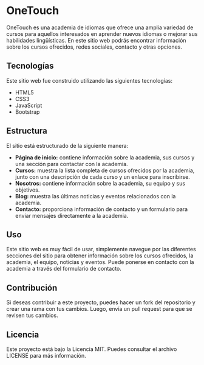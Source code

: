 # OneTouch

OneTouch es una academia de idiomas que ofrece una amplia variedad de cursos para aquellos interesados en aprender nuevos idiomas o mejorar sus habilidades lingüísticas. En este sitio web podrás encontrar información sobre los cursos ofrecidos, redes sociales, contacto y otras opciones.

## Tecnologías

Este sitio web fue construido utilizando las siguientes tecnologías:

- HTML5
- CSS3
- JavaScript
- Bootstrap

## Estructura

El sitio está estructurado de la siguiente manera:

- **Página de inicio:** contiene información sobre la academia, sus cursos y una sección para contactar con la academia.
- **Cursos:** muestra la lista completa de cursos ofrecidos por la academia, junto con una descripción de cada curso y un enlace para inscribirse.
- **Nosotros:** contiene información sobre la academia, su equipo y sus objetivos.
- **Blog:** muestra las últimas noticias y eventos relacionados con la academia.
- **Contacto:** proporciona información de contacto y un formulario para enviar mensajes directamente a la academia.

## Uso

Este sitio web es muy fácil de usar, simplemente navegue por las diferentes secciones del sitio para obtener información sobre los cursos ofrecidos, la academia, el equipo, noticias y eventos. Puede ponerse en contacto con la academia a través del formulario de contacto.

## Contribución

Si deseas contribuir a este proyecto, puedes hacer un fork del repositorio y crear una rama con tus cambios. Luego, envía un pull request para que se revisen tus cambios.

## Licencia

Este proyecto está bajo la Licencia MIT. Puedes consultar el archivo LICENSE para más información.

